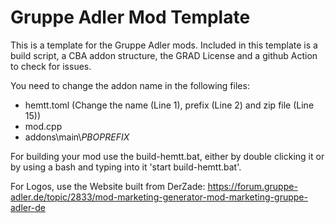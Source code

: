 # Gruppe Adler Mod Template

This is a template for the Gruppe Adler mods. Included in this template is a build script, a CBA addon structure, the GRAD License and a github Action to check for issues.

You need to change the addon name in the following files:
- hemtt.toml (Change the name (Line 1), prefix (Line 2) and zip file (Line 15))
- mod.cpp 
- addons\main\\$PBOPREFIX$


For building your mod use the build-hemtt.bat, either by double clicking it or by using a bash and typing into it 'start build-hemtt.bat'.

For Logos, use the Website built from DerZade:
https://forum.gruppe-adler.de/topic/2833/mod-marketing-generator-mod-marketing-gruppe-adler-de

